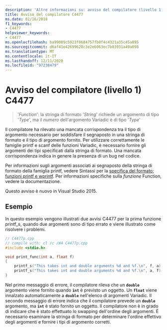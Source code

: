 ```yaml
---
description: 'Altre informazioni su: avviso del compilatore (livello 1) C4477'
title: Avviso del compilatore C4477
ms.date: 02/16/2018
f1_keywords:
- C4477
helpviewer_keywords:
- C4477
ms.openlocfilehash: ba99089c5923f0684757fb0f4c4321a35c45a895
ms.sourcegitcommit: d6af41e42699628c3e2e6063ec7b03931a49a098
ms.translationtype: MT
ms.contentlocale: it-IT
ms.lasthandoff: 12/11/2020
ms.locfileid: "97238479"
---
```

# <a name="compiler-warning-level-1-c4477"></a>Avviso del compilatore (livello 1) C4477

> '*Function*': la stringa di formato '*String*' richiede un argomento di tipo '*Type*', ma il *numero* dell'argomento Variadic è di tipo '*Type*'

Il compilatore ha rilevato una mancata corrispondenza tra il tipo di argomento necessario per soddisfare il segnaposto in una stringa di formato e il tipo di argomento fornito. Per utilizzare correttamente le famiglie printf e scanf delle funzioni Variadic, è necessario fornire gli argomenti dei tipi specificati dalla stringa di formato. Una mancata corrispondenza indica in genere la presenza di un bug nel codice.

Per informazioni sugli argomenti associati ai segnaposto della stringa di formato della famiglia printf, vedere Sintassi per la [specifica del formato: funzioni printf e wprintf](../../c-runtime-library/format-specification-syntax-printf-and-wprintf-functions.md). Per informazioni specifiche sulla *funzione* Function, vedere la documentazione.

Questo avviso è nuovo in Visual Studio 2015.

## <a name="example"></a>Esempio

In questo esempio vengono illustrati due avvisi C4477 per la prima funzione printf_s, quando due argomenti sono di tipo errato e viene illustrato come risolvere i problemi.

```cpp
// C4477p.cpp
// compile with: cl /c /W4 C4477p.cpp
#include <stdio.h>

void print_func(int a, float f)
{
    printf_s("This takes int and double arguments %d and %f.\n", f, a); // C4477, expected int then double
    printf_s("This takes int and double arguments %d and %f.\n", a, f); // fix: types in correct order
}
```

Nel primo messaggio di errore, il compilatore rileva che un **`double`** argomento viene fornito quando **`int`** è previsto un oggetto. Un **`float`** viene innalzato automaticamente a **`double`** nell'elenco di argomenti Variadic. Il secondo messaggio di errore indica che il compilatore prevede un **`double`** argomento, ma **`int`** è stato fornito un oggetto. Il compilatore non è in grado di indicare che è stato effettuato lo swapping dell'ordine degli argomenti. È necessario esaminare la stringa di formato per determinare l'ordine effettivo degli argomenti e fornire i tipi di argomento corretti.
